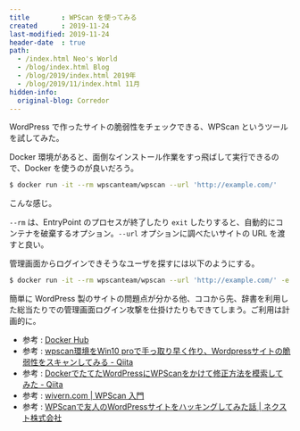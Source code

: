 ```yaml
---
title        : WPScan を使ってみる
created      : 2019-11-24
last-modified: 2019-11-24
header-date  : true
path:
  - /index.html Neo's World
  - /blog/index.html Blog
  - /blog/2019/index.html 2019年
  - /blog/2019/11/index.html 11月
hidden-info:
  original-blog: Corredor
---
```


WordPress で作ったサイトの脆弱性をチェックできる、WPScan というツールを試してみた。

Docker 環境があると、面倒なインストール作業をすっ飛ばして実行できるので、Docker を使うのが良いだろう。

```bash
$ docker run -it --rm wpscanteam/wpscan --url 'http://example.com/'
```

こんな感じ。

`--rm` は、EntryPoint のプロセスが終了したり `exit` したりすると、自動的にコンテナを破棄するオプション。`--url` オプションに調べたいサイトの URL を渡すと良い。

管理画面からログインできそうなユーザを探すには以下のようにする。

```bash
$ docker run -it --rm wpscanteam/wpscan --url 'http://example.com/' -e u
```

簡単に WordPress 製のサイトの問題点が分かる他、ココから先、辞書を利用した総当たりでの管理画面ログイン攻撃を仕掛けたりもできてしまう。ご利用は計画的に。

- 参考 : [Docker Hub](https://hub.docker.com/r/wpscanteam/wpscan/)
- 参考 : [wpscan環境をWin10 proで手っ取り早く作り、Wordpressサイトの脆弱性をスキャンしてみる - Qiita](https://qiita.com/9steps/items/7860243a86ce6745702c)
- 参考 : [DockerでたてたWordPressにWPScanをかけて修正方法を模索してみた - Qiita](https://qiita.com/asami-H-Ishi/items/defec2363a2574c10886)
- 参考 : [wivern.com | WPScan 入門](https://www.wivern.com/security20150526.html)
- 参考 : [WPScanで友人のWordPressサイトをハッキングしてみた話 | ネクスト株式会社](https://www.next.inc/articles/2015/wpscan.html)

